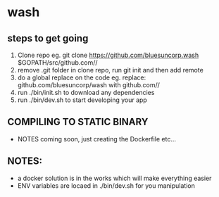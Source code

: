 # wash

steps to get going
------------------

1. Clone repo eg. git clone https://github.com/bluesuncorp.wash $GOPATH/src/github.com/<user or org name>/<project name>
2. remove .git folder in clone repo, run git init and then add remote
3. do a global replace on the code eg. replace: github.com/bluesuncorp/wash with github.com/<user or org name>/<project name>
4. run ./bin/init.sh to download any dependencies
5. run ./bin/dev.sh to start developing your app


COMPILING TO STATIC BINARY
--------------------------
- NOTES coming soon, just creating the Dockerfile etc...

NOTES:
------
- a docker solution is in the works which will make everything easier
- ENV variables are locaed in ./bin/dev.sh for you manipulation